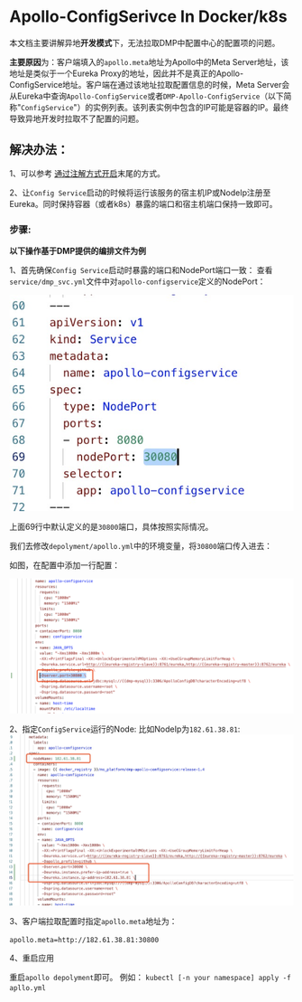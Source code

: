 # Apollo-ConfigSerivce In Docker/k8s

本文档主要讲解异地**开发模式**下，无法拉取DMP中配置中心的配置项的问题。

**主要原因**为：客户端填入的`apollo.meta`地址为Apollo中的Meta Server地址，该地址是类似于一个Eureka Proxy的地址，因此并不是真正的Apollo-ConfigService地址。客户端在通过该地址拉取配置信息的时候，Meta Server会从Eureka中查询`Apollo-ConfigService`或者`DMP-Apollo-ConfigService`（以下简称"`ConfigService`"）的实例列表。该列表实例中包含的IP可能是容器的IP。最终导致异地开发时拉取不了配置的问题。

## 解决办法：

1、可以参考 [通过注解方式开启](annotation.md)末尾的方式。

2、让`Config Service`启动的时候将运行该服务的宿主机IP或NodeIp注册至Eureka。同时保持容器（或者k8s）暴露的端口和宿主机端口保持一致即可。

### 步骤:
**以下操作基于DMP提供的编排文件为例**

1、首先确保`Config Service`启动时暴露的端口和NodePort端口一致：
查看`service/dmp_svc.yml`文件中对`apollo-configservice`定义的NodePort：

![NodePort](./img/service_node_port.jpg)

上面69行中默认定义的是`30800`端口，具体按照实际情况。

我们去修改`depolyment/apollo.yml`中的环境变量，将`30800`端口传入进去：

如图，在配置中添加一行配置：

![server_port](./img/server_port.png)

2、指定`ConfigService`运行的Node:
比如NodeIp为`182.61.38.81`:
![NodeIp](./img/ip_addr.png)

3、客户端拉取配置时指定`apollo.meta`地址为：

`apollo.meta=http://182.61.38.81:30800` 

4、重启应用

重启`apollo depolyment`即可。
例如：
`kubectl [-n your namespace] apply -f apllo.yml`



